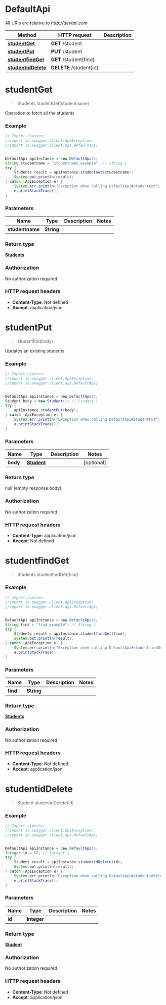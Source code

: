 # DefaultApi

All URIs are relative to *http://devapi.com*

Method | HTTP request | Description
------------- | ------------- | -------------
[**studentGet**](DefaultApi.md#studentGet) | **GET** /student | 
[**studentPut**](DefaultApi.md#studentPut) | **PUT** /student | 
[**studentfindGet**](DefaultApi.md#studentfindGet) | **GET** /student{find} | 
[**studentidDelete**](DefaultApi.md#studentidDelete) | **DELETE** /student{id} | 

<a name="studentGet"></a>
# **studentGet**
> Students studentGet(studentname)



Operation to fetch all the students

### Example
```java
// Import classes:
//import io.swagger.client.ApiException;
//import io.swagger.client.api.DefaultApi;


DefaultApi apiInstance = new DefaultApi();
String studentname = "studentname_example"; // String | 
try {
    Students result = apiInstance.studentGet(studentname);
    System.out.println(result);
} catch (ApiException e) {
    System.err.println("Exception when calling DefaultApi#studentGet");
    e.printStackTrace();
}
```

### Parameters

Name | Type | Description  | Notes
------------- | ------------- | ------------- | -------------
 **studentname** | **String**|  |

### Return type

[**Students**](Students.md)

### Authorization

No authorization required

### HTTP request headers

 - **Content-Type**: Not defined
 - **Accept**: application/json

<a name="studentPut"></a>
# **studentPut**
> studentPut(body)



Updates an existing students

### Example
```java
// Import classes:
//import io.swagger.client.ApiException;
//import io.swagger.client.api.DefaultApi;


DefaultApi apiInstance = new DefaultApi();
Student body = new Student(); // Student | 
try {
    apiInstance.studentPut(body);
} catch (ApiException e) {
    System.err.println("Exception when calling DefaultApi#studentPut");
    e.printStackTrace();
}
```

### Parameters

Name | Type | Description  | Notes
------------- | ------------- | ------------- | -------------
 **body** | [**Student**](Student.md)|  | [optional]

### Return type

null (empty response body)

### Authorization

No authorization required

### HTTP request headers

 - **Content-Type**: application/json
 - **Accept**: Not defined

<a name="studentfindGet"></a>
# **studentfindGet**
> Students studentfindGet(find)



### Example
```java
// Import classes:
//import io.swagger.client.ApiException;
//import io.swagger.client.api.DefaultApi;


DefaultApi apiInstance = new DefaultApi();
String find = "find_example"; // String | 
try {
    Students result = apiInstance.studentfindGet(find);
    System.out.println(result);
} catch (ApiException e) {
    System.err.println("Exception when calling DefaultApi#studentfindGet");
    e.printStackTrace();
}
```

### Parameters

Name | Type | Description  | Notes
------------- | ------------- | ------------- | -------------
 **find** | **String**|  |

### Return type

[**Students**](Students.md)

### Authorization

No authorization required

### HTTP request headers

 - **Content-Type**: Not defined
 - **Accept**: application/json

<a name="studentidDelete"></a>
# **studentidDelete**
> Student studentidDelete(id)



### Example
```java
// Import classes:
//import io.swagger.client.ApiException;
//import io.swagger.client.api.DefaultApi;


DefaultApi apiInstance = new DefaultApi();
Integer id = 56; // Integer | 
try {
    Student result = apiInstance.studentidDelete(id);
    System.out.println(result);
} catch (ApiException e) {
    System.err.println("Exception when calling DefaultApi#studentidDelete");
    e.printStackTrace();
}
```

### Parameters

Name | Type | Description  | Notes
------------- | ------------- | ------------- | -------------
 **id** | **Integer**|  |

### Return type

[**Student**](Student.md)

### Authorization

No authorization required

### HTTP request headers

 - **Content-Type**: Not defined
 - **Accept**: application/json

